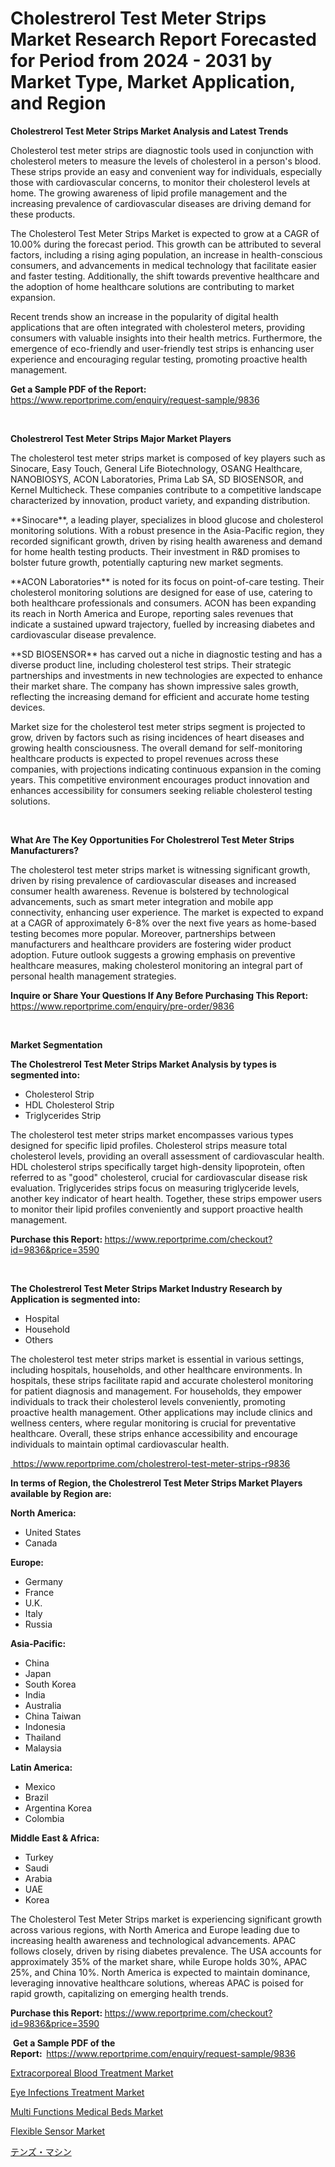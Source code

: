 <p><h1>Cholestrerol Test Meter Strips Market Research Report Forecasted for Period from 2024 -  2031 by Market Type, Market Application, and Region</h1></p><p><strong>Cholestrerol Test Meter Strips Market Analysis and Latest Trends</strong></p>
<p><p>Cholesterol test meter strips are diagnostic tools used in conjunction with cholesterol meters to measure the levels of cholesterol in a person's blood. These strips provide an easy and convenient way for individuals, especially those with cardiovascular concerns, to monitor their cholesterol levels at home. The growing awareness of lipid profile management and the increasing prevalence of cardiovascular diseases are driving demand for these products.</p><p>The Cholesterol Test Meter Strips Market is expected to grow at a CAGR of 10.00% during the forecast period. This growth can be attributed to several factors, including a rising aging population, an increase in health-conscious consumers, and advancements in medical technology that facilitate easier and faster testing. Additionally, the shift towards preventive healthcare and the adoption of home healthcare solutions are contributing to market expansion. </p><p>Recent trends show an increase in the popularity of digital health applications that are often integrated with cholesterol meters, providing consumers with valuable insights into their health metrics. Furthermore, the emergence of eco-friendly and user-friendly test strips is enhancing user experience and encouraging regular testing, promoting proactive health management.</p></p>
<p><strong>Get a Sample PDF of the Report:&nbsp;</strong> <a href="https://www.reportprime.com/enquiry/request-sample/9836?utm_campaign=1105&utm_medium=2&utm_source=Github&utm_content=ia&utm_term=16112024&utm_id=cholestrerol-test-meter-strips">https://www.reportprime.com/enquiry/request-sample/9836</a></p>
<p>&nbsp;</p>
<p><strong>Cholestrerol Test Meter Strips Major Market Players</strong></p>
<p><p>The cholesterol test meter strips market is composed of key players such as Sinocare, Easy Touch, General Life Biotechnology, OSANG Healthcare, NANOBIOSYS, ACON Laboratories, Prima Lab SA, SD BIOSENSOR, and Kernel Multicheck. These companies contribute to a competitive landscape characterized by innovation, product variety, and expanding distribution.</p><p>**Sinocare**, a leading player, specializes in blood glucose and cholesterol monitoring solutions. With a robust presence in the Asia-Pacific region, they recorded significant growth, driven by rising health awareness and demand for home health testing products. Their investment in R&D promises to bolster future growth, potentially capturing new market segments.</p><p>**ACON Laboratories** is noted for its focus on point-of-care testing. Their cholesterol monitoring solutions are designed for ease of use, catering to both healthcare professionals and consumers. ACON has been expanding its reach in North America and Europe, reporting sales revenues that indicate a sustained upward trajectory, fuelled by increasing diabetes and cardiovascular disease prevalence.</p><p>**SD BIOSENSOR** has carved out a niche in diagnostic testing and has a diverse product line, including cholesterol test strips. Their strategic partnerships and investments in new technologies are expected to enhance their market share. The company has shown impressive sales growth, reflecting the increasing demand for efficient and accurate home testing devices.</p><p>Market size for the cholesterol test meter strips segment is projected to grow, driven by factors such as rising incidences of heart diseases and growing health consciousness. The overall demand for self-monitoring healthcare products is expected to propel revenues across these companies, with projections indicating continuous expansion in the coming years. This competitive environment encourages product innovation and enhances accessibility for consumers seeking reliable cholesterol testing solutions.</p></p>
<p>&nbsp;</p>
<p><strong>What Are The Key Opportunities For Cholestrerol Test Meter Strips Manufacturers?</strong></p>
<p><p>The cholesterol test meter strips market is witnessing significant growth, driven by rising prevalence of cardiovascular diseases and increased consumer health awareness. Revenue is bolstered by technological advancements, such as smart meter integration and mobile app connectivity, enhancing user experience. The market is expected to expand at a CAGR of approximately 6-8% over the next five years as home-based testing becomes more popular. Moreover, partnerships between manufacturers and healthcare providers are fostering wider product adoption. Future outlook suggests a growing emphasis on preventive healthcare measures, making cholesterol monitoring an integral part of personal health management strategies.</p></p>
<p><strong>Inquire or Share Your Questions If Any Before Purchasing This Report:</strong> <a href="https://www.reportprime.com/enquiry/pre-order/9836?utm_campaign=1105&utm_medium=2&utm_source=Github&utm_content=ia&utm_term=16112024&utm_id=cholestrerol-test-meter-strips">https://www.reportprime.com/enquiry/pre-order/9836</a></p>
<p>&nbsp;</p>
<p><strong>Market Segmentation</strong></p>
<p><strong>The Cholestrerol Test Meter Strips Market Analysis by types is segmented into:</strong></p>
<p><ul><li>Cholesterol Strip</li><li>HDL Cholesterol Strip</li><li>Triglycerides Strip</li></ul></p>
<p><p>The cholesterol test meter strips market encompasses various types designed for specific lipid profiles. Cholesterol strips measure total cholesterol levels, providing an overall assessment of cardiovascular health. HDL cholesterol strips specifically target high-density lipoprotein, often referred to as "good" cholesterol, crucial for cardiovascular disease risk evaluation. Triglycerides strips focus on measuring triglyceride levels, another key indicator of heart health. Together, these strips empower users to monitor their lipid profiles conveniently and support proactive health management.</p></p>
<p><strong>Purchase this Report:&nbsp;</strong><a href="https://www.reportprime.com/checkout?id=9836&price=3590&utm_campaign=1105&utm_medium=2&utm_source=Github&utm_content=ia&utm_term=16112024&utm_id=cholestrerol-test-meter-strips">https://www.reportprime.com/checkout?id=9836&price=3590</a></p>
<p>&nbsp;</p>
<p><strong>The Cholestrerol Test Meter Strips Market Industry Research by Application is segmented into:</strong></p>
<p><ul><li>Hospital</li><li>Household</li><li>Others</li></ul></p>
<p><p>The cholesterol test meter strips market is essential in various settings, including hospitals, households, and other healthcare environments. In hospitals, these strips facilitate rapid and accurate cholesterol monitoring for patient diagnosis and management. For households, they empower individuals to track their cholesterol levels conveniently, promoting proactive health management. Other applications may include clinics and wellness centers, where regular monitoring is crucial for preventative healthcare. Overall, these strips enhance accessibility and encourage individuals to maintain optimal cardiovascular health.</p></p>
<p><a href="https://www.reportprime.com/cholestrerol-test-meter-strips-r9836?utm_campaign=1105&utm_medium=2&utm_source=Github&utm_content=ia&utm_term=16112024&utm_id=cholestrerol-test-meter-strips">&nbsp;https://www.reportprime.com/cholestrerol-test-meter-strips-r9836</a></p>
<p><strong>In terms of Region, the Cholestrerol Test Meter Strips Market Players available by Region are:</strong></p>
<p>
    <p> <strong> North America: </strong>
        <ul>
            <li>United States</li>
            <li>Canada</li>
        </ul>
        </p> 
    <p> <strong> Europe: </strong>
        <ul>
            <li>Germany</li>
            <li>France</li>
            <li>U.K.</li>
            <li>Italy</li>
            <li>Russia</li>
        </ul>
        </p> 
    <p> <strong> Asia-Pacific: </strong>
        <ul>
            <li>China</li>
            <li>Japan</li>
            <li>South Korea</li>
            <li>India</li>
            <li>Australia</li>
            <li>China Taiwan</li>
            <li>Indonesia</li>
            <li>Thailand</li>
            <li>Malaysia</li>
        </ul>
        </p> 
    <p> <strong> Latin America: </strong>
        <ul>
            <li>Mexico</li>
            <li>Brazil</li>
            <li>Argentina Korea</li>
            <li>Colombia</li>
        </ul>
        </p> 
    <p> <strong> Middle East & Africa: </strong>
        <ul>
            <li>Turkey</li>
            <li>Saudi</li>
            <li>Arabia</li>
            <li>UAE</li>
            <li>Korea</li>
        </ul>
    </p>
    </p>
<p><p>The Cholesterol Test Meter Strips market is experiencing significant growth across various regions, with North America and Europe leading due to increasing health awareness and technological advancements. APAC follows closely, driven by rising diabetes prevalence. The USA accounts for approximately 35% of the market share, while Europe holds 30%, APAC 25%, and China 10%. North America is expected to maintain dominance, leveraging innovative healthcare solutions, whereas APAC is poised for rapid growth, capitalizing on emerging health trends.</p></p>
<p><strong>Purchase this Report: </strong><a href="https://www.reportprime.com/checkout?id=9836&price=3590&utm_campaign=1105&utm_medium=2&utm_source=Github&utm_content=ia&utm_term=16112024&utm_id=cholestrerol-test-meter-strips">https://www.reportprime.com/checkout?id=9836&price=3590</a></p>
<p>&nbsp;<strong>Get a Sample PDF of the Report:&nbsp;&nbsp;</strong><a href="https://www.reportprime.com/enquiry/request-sample/9836?utm_campaign=1105&utm_medium=2&utm_source=Github&utm_content=ia&utm_term=16112024&utm_id=cholestrerol-test-meter-strips">https://www.reportprime.com/enquiry/request-sample/9836</a></p>
<p><strong></strong></p>
<p><p><a href="https://issuu.com/reportprime-2/docs/extracorporeal-blood-treatment-mark_82cfcf858eb6eb?utm_campaign=1105&utm_medium=2&utm_source=Github&utm_content=ia&utm_term=16112024&utm_id=cholestrerol-test-meter-strips">Extracorporeal Blood Treatment Market</a></p><p><a href="https://issuu.com/reportprime-2/docs/eye-infections-treatment-market-siz_abd8f3e4d182f2?utm_campaign=1105&utm_medium=2&utm_source=Github&utm_content=ia&utm_term=16112024&utm_id=cholestrerol-test-meter-strips">Eye Infections Treatment Market</a></p><p><a href="https://github.com/NorbertYates/Market-Research-Report-List-7/blob/main/multi-functions-medical-beds-market.md?utm_campaign=1105&utm_medium=2&utm_source=Github&utm_content=ia&utm_term=16112024&utm_id=cholestrerol-test-meter-strips">Multi Functions Medical Beds Market</a></p><p><a href="https://www.linkedin.com/pulse/surfing-flexible-sensor-wave-riding-market-currents-2031-hamp-shire-ibxfc?utm_campaign=1105&utm_medium=2&utm_source=Github&utm_content=ia&utm_term=16112024&utm_id=cholestrerol-test-meter-strips">Flexible Sensor Market</a></p><p><a href="https://github.com/lababdou/Market-Research-Report-List-6/blob/main/249799924306.md?utm_campaign=1105&utm_medium=2&utm_source=Github&utm_content=ia&utm_term=16112024&utm_id=cholestrerol-test-meter-strips">テンズ・マシン</a></p></p>